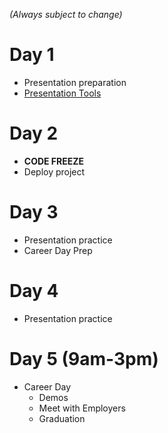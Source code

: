 _(Always subject to change)_

# Day 1
- Presentation preparation
- [Presentation Tools](prestools.md)

# Day 2
- **CODE FREEZE**
- Deploy project

# Day 3
- Presentation practice
- Career Day Prep

# Day 4
- Presentation practice

# Day 5 (9am-3pm)
- Career Day
  - Demos
  - Meet with Employers
  - Graduation
